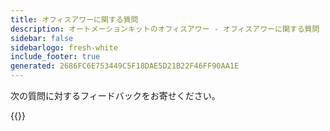 ```yaml
---
title: オフィスアワーに関する質問
description: オートメーションキットのオフィスアワー - オフィスアワーに関する質問
sidebar: false
sidebarlogo: fresh-white
include_footer: true
generated: 2686FC6E753449C5F18DAE5D21B22F46FF90AA1E
---
```


次の質問に対するフィードバックをお寄せください。

{{<questions shownavigationbuttons="false" locale="ja">}}
